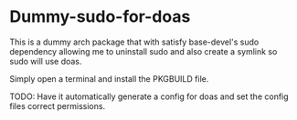 # Dummy-sudo-for-doas
This is a dummy arch package that with satisfy base-devel's sudo dependency allowing me to uninstall sudo and also create a symlink so sudo will use doas.

Simply open a terminal and install the PKGBUILD file.

TODO:
Have it automatically generate a config for doas and set the config files correct permissions.
